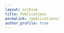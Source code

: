 ```yaml
---
layout: archive
title: Publications 
permalink: /publications/
author_profile: true
---
```

<style> body {text-align: justify} </style> 



